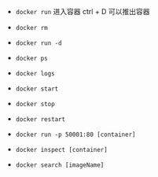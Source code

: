 - `docker run`
进入容器
ctrl + D 可以推出容器

- `docker rm`

- `docker run -d`

- `docker ps`

- `docker logs`

- `docker start`

- `docker stop`

- `docker restart`

- `docker run -p 50001:80 [container]`

- `docker inspect [container]`

- `docker search [imageName]`
